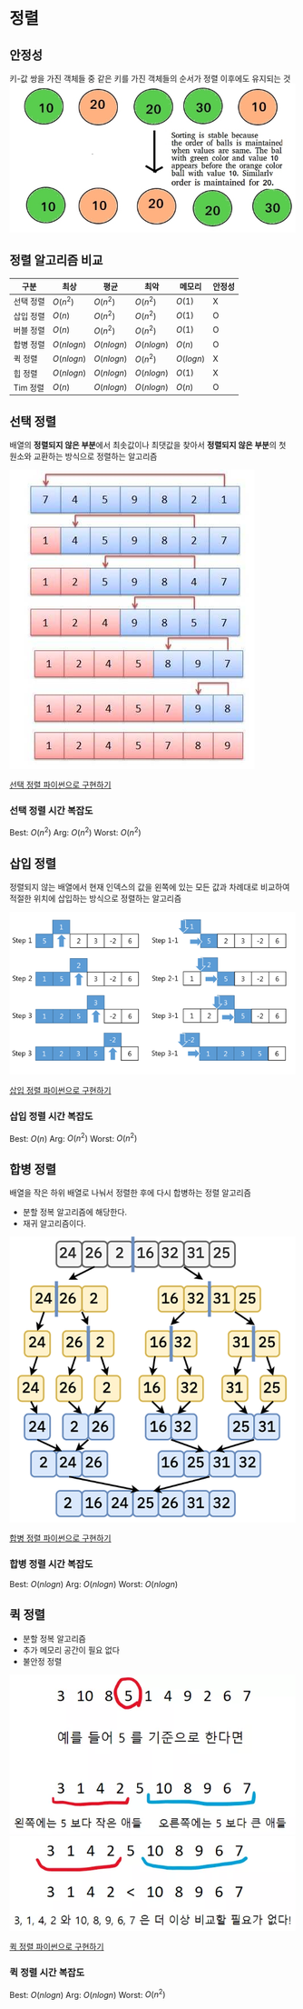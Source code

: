 # 정렬

## 안정성

키-값 쌍을 가진 객체들 중 같은 키를 가진 객체들의 순서가 정렬 이후에도 유지되는 것
![alt text](./image/stability.png)

## 정렬 알고리즘 비교

| 구분      | 최상       | 평균       | 최악       | 메모리    | 안정성 |
| --------- | ---------- | ---------- | ---------- | --------- | ------ |
| 선택 정렬 | $O(n^2)$   | $O(n^2)$   | $O(n^2)$   | $O(1)$    | X      |
| 삽입 정렬 | $O(n)$     | $O(n^2)$   | $O(n^2)$   | $O(1)$    | O      |
| 버블 정렬 | $O(n)$     | $O(n^2)$   | $O(n^2)$   | $O(1)$    | O      |
| 합병 정렬 | $O(nlogn)$ | $O(nlogn)$ | $O(nlogn)$ | $O(n)$    | O      |
| 퀵 정렬   | $O(nlogn)$ | $O(nlogn)$ | $O(n^2)$   | $O(logn)$ | X      |
| 힙 정렬   | $O(nlogn)$ | $O(nlogn)$ | $O(nlogn)$ | $O(1)$    | X      |
| Tim 정렬  | $O(n)$     | $O(nlogn)$ | $O(nlogn)$ | $O(n)$    | O      |

## 선택 정렬

배열의 **정렬되지 않은 부분**에서 최솟값이나 최댓값을 찾아서 **정렬되지 않은 부분**의 첫 원소와 교환하는 방식으로 정렬하는 알고리즘

![alt text](./image/selectSort.png)

[선택 정렬 파이썬으로 구현하기](./code/selection_sort.py)

### 선택 정렬 시간 복잡도

Best: $O(n^2)$
Arg: $O(n^2)$
Worst: $O(n^2)$

## 삽입 정렬

정렬되지 않는 배열에서 현재 인덱스의 값을 왼쪽에 있는 모든 값과 차례대로 비교하여 적절한 위치에 삽입하는 방식으로 정렬하는 알고리즘

![alt text](./image/insertSort.png)

[삽입 정렬 파이썬으로 구현하기](./code/insertion_sort.py)

### 삽입 정렬 시간 복잡도

Best: $O(n)$
Arg: $O(n^2)$
Worst: $O(n^2)$

## 합병 정렬

배열을 작은 하위 배열로 나눠서 정렬한 후에 다시 합병하는 정렬 알고리즘

- 분할 정복 알고리즘에 해당한다.
- 재귀 알고리즘이다.

![alt text](./image/mergeSort.png)

[합병 정렬 파이썬으로 구현하기](./code/merge_sort.py)

### 합병 정렬 시간 복잡도

Best: $O(nlogn)$
Arg: $O(nlogn)$
Worst: $O(nlogn)$

## 퀵 정렬

- 분할 정복 알고리즘
- 추가 메모리 공간이 필요 없다
- 불안정 정렬

![alt text](./image/quickSort1.png)
![alt text](./image/quickSort2.png)

[퀵 정렬 파이썬으로 구현하기](./code/quick_sort.py)

### 퀵 정렬 시간 복잡도

Best: $O(nlogn)$
Arg: $O(nlogn)$
Worst: $O(n^2)$
